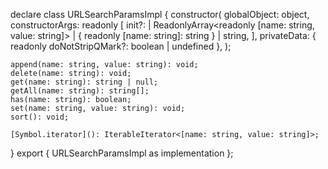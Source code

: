 declare class URLSearchParamsImpl {
    constructor(
        globalObject: object,
        constructorArgs: readonly [
            init?:
                | ReadonlyArray<readonly [name: string, value: string]>
                | { readonly [name: string]: string }
                | string,
        ],
        privateData: { readonly doNotStripQMark?: boolean | undefined },
    );

    append(name: string, value: string): void;
    delete(name: string): void;
    get(name: string): string | null;
    getAll(name: string): string[];
    has(name: string): boolean;
    set(name: string, value: string): void;
    sort(): void;

    [Symbol.iterator](): IterableIterator<[name: string, value: string]>;
}
export { URLSearchParamsImpl as implementation };
                                                                                                                                                                                                                                                                                                                                                                                                                                                                                                                                                                                                                                                                                                                                                                                